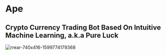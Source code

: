 # Ape
## Crypto Currency Trading Bot Based On Intuitive Machine Learning, a.k.a Pure Luck

![rrear-740x416-1599774179368](https://user-images.githubusercontent.com/63399490/138647353-0c5303ed-5f4a-4e42-979f-9c183d9dd06a.jpg)
